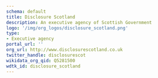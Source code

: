 ```yaml
---
schema: default
title: Disclosure Scotland
description: An executive agency of Scottish Government
logo: '/img/org_logos/disclosure_scotland.png'
type:
- Executive agency
portal_url: ''
org_url: http://www.disclosurescotland.co.uk
twitter_handle: disclosurescot
wikidata_org_qid: Q5281500
wdtk_id: disclosure_scotland
---
```

